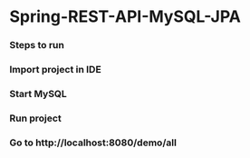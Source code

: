 # Spring-REST-API-MySQL-JPA

### Steps to run
### Import project in IDE
### Start MySQL
### Run project
### Go to http://localhost:8080/demo/all
